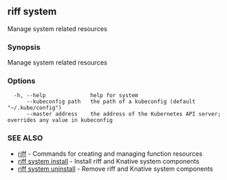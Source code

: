 ## riff system

Manage system related resources

### Synopsis

Manage system related resources

### Options

```
  -h, --help              help for system
      --kubeconfig path   the path of a kubeconfig (default "~/.kube/config")
      --master address    the address of the Kubernetes API server; overrides any value in kubeconfig
```

### SEE ALSO

* [riff](riff.md)	 - Commands for creating and managing function resources
* [riff system install](riff_system_install.md)	 - Install riff and Knative system components
* [riff system uninstall](riff_system_uninstall.md)	 - Remove riff and Knative system components

